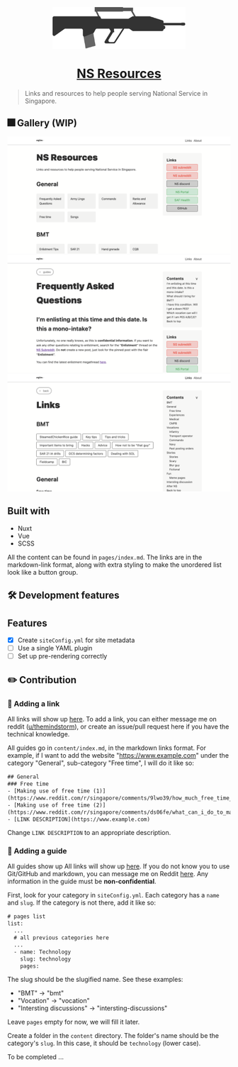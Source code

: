 <!-- ![Logo](./assets/svg/sar21.svg) -->

<!-- <img align="center" width="100" height="100" src="./assets/svg/sar21.svg"> -->

<p align="center">
  <img align="center" width="300" src="./assets/svg/sar21.svg">

</p>

<h1 align="center">
  <a href="https://national-service.now.sh/">NS Resources</a>
</h1>

<!-- # [:singapore: NS resources](https://national-service.now.sh/) -->

> Links and resources to help people serving National Service in Singapore.

## :fireworks: Gallery (WIP)
![desktop view](./readme-images/main.png)
![desktop view](./readme-images/faq.png)
![desktop view](./readme-images/links.png)

## Built with
- Nuxt
- Vue
- SCSS


All the content can be found in `pages/index.md`. The links are in the markdown-link format, along with extra styling to make the unordered list look like a button group.

## :hammer_and_wrench: Development features
## Features
- [x] Create `siteConfig.yml` for site metadata
- [ ] Use a single YAML plugin
- [ ] Set up pre-rendering correctly

## :pencil2: Contribution
### :link: Adding a link
All links will show up [here](https://national-service.now.sh/). To add a link, you can either message me on reddit ([u/themindstorm](https://www.reddit.com/user/themindstorm)), or create an issue/pull request here if you have the technical knowledge.

All guides go in `content/index.md`, in the markdown links format. For example, if I want to add the website "https://www.example.com" under the category "General", sub-category "Free time", I will do it like so:

```
## General
### Free time
- [Making use of free time (1)](https://www.reddit.com/r/singapore/comments/9lwo39/how_much_free_time_are_u_given_during_ns_and_how/)
- [Making use of free time (2)](https://www.reddit.com/r/singapore/comments/ds06fe/what_can_i_do_to_make_best_use_of_free_time_in/)
- [LINK DESCRIPTION](https://www.example.com)
```

Change `LINK DESCRIPTION` to an appropriate description.


### :page_facing_up: Adding a guide
All guides show up All links will show up [here](https://national-service.now.sh/list). If you do not know you to use Git/GitHub and markdown, you can message me on Reddit [here](https://www.reddit.com/user/themindstorm). Any information in the guide must be **non-confidential**.

First, look for your category in `siteConfig.yml`. Each category has a `name` and `slug`. If the category is not there, add it like so:

```
# pages list
list:
  ...
  # all previous categories here
  ...
  - name: Technology
    slug: technology
    pages:
```
The slug should be the slugified name. See these examples:
- "BMT" -> "bmt"
- "Vocation" -> "vocation"
- "Intersting discussions" -> "intersting-discussions"

Leave `pages` empty for now, we will fill it later.

Create a folder in the `content` directory. The folder's name should be the category's `slug`. In this case, it should be `technology` (lower case).

To be completed ...
